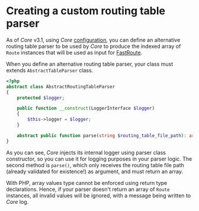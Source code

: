 # Creating a custom routing table parser
As of *Core* v3.1, using *Core* [configuration](configuration.md), you can define an alternative routing table parser to 
be used by *Core* to produce the indexed array of `Route` instances that will be used as input for 
[FastRoute](https://github.com/nikic/FastRoute). 

When you define an alternative routing table parser, your class must extends `AbstractTableParser` class.
```php
<?php
abstract class AbstractRoutingTableParser
{
    protected $logger;

    public function __construct(LoggerInterface $logger)
    {
        $this->logger = $logger;
    }

    abstract public function parse(string $routing_table_file_path): array;
}
```
As you can see, *Core* injects its internal logger using parser class constructor, so you can use it for logging 
purposes in your parser logic. The second method is `parse()`, which only receives the routing table file path (already 
validated for existence!) as argument, and must return an array.

With PHP, array values type cannot be enforced using return type declarations. Hence, if your parser doesn't return an 
array of `Route` instances, all invalid values will be ignored, with a message being written to *Core* log.
